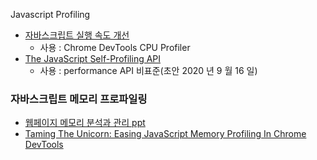 Javascript Profiling

-   [자바스크립트 실행 속도 개선](https://developers.google.com/web/tools/chrome-devtools/rendering-tools/js-execution?hl=ko)
    -   사용 : Chrome DevTools CPU Profiler
-   [The JavaScript Self-Profiling API](https://addyosmani.com/blog/js-self-profiling/)
    -   사용 : performance API 비표준(초안 2020 년 9 월 16 일)

### 자바스크립트 메모리 프로파일링

-   [웹페이지 메모리 분석과 관리 ppt](https://www.slideshare.net/OhgyunAhn/java-script-memoryprofiling)
-   [Taming The Unicorn: Easing JavaScript Memory Profiling In Chrome DevTools](https://addyosmani.com/blog/taming-the-unicorn-easing-javascript-memory-profiling-in-devtools/)

